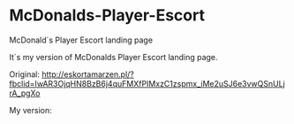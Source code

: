 # McDonalds-Player-Escort
McDonald`s Player Escort landing page

It`s my version of McDonalds Player Escort landing page.

Original: http://eskortamarzen.pl/?fbclid=IwAR3OjqHN8BzB6j4quFMXfPIMxzC1zspmx_iMe2uSJ6e3vwQSnULjrA_pgXo

My version: 
